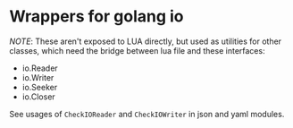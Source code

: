 # Wrappers for golang io

*NOTE*: These aren't exposed to LUA directly, but used as utilities for other classes, which need 
the bridge between lua file and these interfaces: 

- io.Reader
- io.Writer
- io.Seeker
- io.Closer

See usages of `CheckIOReader` and `CheckIOWriter` in json and yaml modules.
